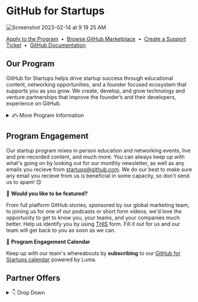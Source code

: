 # GitHub for Startups
![Screenshot 2023-02-14 at 9 19 25 AM](https://user-images.githubusercontent.com/104146251/218780432-672ddba0-ac7f-4990-8e8d-9428cddc6ccb.png)

[Apply to the Program](https://github.com/enterprise/startups#get-started)
&nbsp;•&nbsp;
[Browse GitHub Marketplace](https://github.com/marketplace?type=)
&nbsp;•&nbsp;
[Create a Support Ticket](https://support.github.com/contact?tags=hh-github-for-startups)
&nbsp;•&nbsp;
[GitHub Documentation](https://docs.github.com/en)

## Our Program

GitHub for Startups helps drive startup success through educational content, networking opportunities, and a founder focused ecosystem that supports you as you grow. We create, develop, and grow technology and venture partnerships that improve the founder’s and their developers, experience on GitHub. 

<details><summary>  ✍️ More Program Information
  </summary>
 
 **🖋️ Startup Eligibility** 

- Must be an early-stage startup that is funded (up to  Series A) or associated with a GitHub for Startups partner. This can be an investor, accelerator, or startup support organization.  **A full list of GitHub for Startups partners can be found [here](https://github.com/enterprise/startups/partners).**
- Must not be a current GitHub Enterprise customer or have previously received credits for GitHub Enterprise


**👨‍💻 Startup Benefits**

- _Free GitHub Enterprise_: 20 seats of GHE for 12 months for year 1 and and additional 50% off 20 seats in year 2 for portfolio companies **affiliated with a GitHub for Startups partner.** 
- _Tailored product guidance_: Startup-friendly onboarding and in-product experience, office hours, and technical best practice sharing.

**📝 Additional Program Resources**

- [**GitHub for Startups Program Guide**](https://github.com/GitHub-for-Startups/Global-Repo/blob/main/Program%20Guide.md): For common questions you might have about the program.

- [**GFS YouTube Channel**](https://www.youtube.com/playlist?list=PL0lo9MOBetEG3s9zocf4H1UiaS44ZL-W0): Keep up on all the live and virtual educational sessions we've put on for companies like you.

 - **[GitHub Documentation](https://docs.github.com/en)**: In need of some extra help? This is the place for you to get documentation on anything you may need. 

</details>
 
 ## Program Engagement

Our startup program mixes in person education and networking events, live and pre-recorded content, and much more. You can always keep up with what's going on by looking out for our monthly newsletter, as well as any emails you recieve from startups@github.com. We do our best to make sure any email you recieve from us is beneficial in some capacity, so don't send us to spam! 😊

📓 **Would you like to be featured?**

From full platform GitHub stories, sponsored by our global marketing team, to joining us for one of our podcasts or short form videos, we'd love the opportunity to get to know you, your teams, and your companies much better. Help us identify you by using [THIS](https://docs.google.com/forms/d/1GQpwao5YRfDXnSoNbWEBzVatFTdh4zqXv5Xvgl0Uwa4/prefill) form. Fill it out for us and our team will get back to you as soon as we can.

📆 **Program Engagement Calendar**

Keep up with our team's whereabouts by **subscribing** to our [GitHub for Startups calendar](https://lu.ma/githubforstartups) powered by Luma.

 ## Partner Offers
 <details><summary> 👇 Drop Down
 </summary>
   
- 📓 Notion for Startups I The connected workspace: Apply [here](https://www.notion.so/startups?utm_medium=partner&utm_source=startup_partner&utm_campaign=startup-program-partner-githubforstartups). Code “STARTUP4110P36612”.

- 🔐 Auth0 for Startups, powered by Okta I Modern Identity Management: Apply [here](https://autheco.atlassian.net/servicedesk/customer/portal/4/group/9/create/104).

- 🧑‍💻 Retool for Startups I Low-code development platform: Apply [here](https://retool.typeform.com/to/qGcaOOHW?typeform-source=www.google.com#partnername=github).

- 🏢 Segment for Startups I Customer data platform: Apply [here](https://airtable.com/appWuAJMn1DPivGcE/shrLP3GSZnxt1WT2v?prefill_Partner%20Code=startups.github.com&hide_Partner%20Code=true&hide_Segment%20Code=true). 

- 🌎 Deel for Startups I Global payroll and compliance: Apply [here](https://www.deel.com/partners/github?gspk=Y29yZXlkb2xpazQzNTE&gsxid=Zgfro12zYPCB&pscd=get.deel.com).

- 🤝 Zendesk for Startups I The complete customer service solution: Apply [here](https://www.zendesk.com/campaign/partner-startups/?partner_account=0016R00003GU5buQAD).

- 💳 Brex I Your all-in-one financial stack: Apply [here](https://www.brex.com/solutions/startups?partnerId=githubforstartups).

- ✌️ AngelList I Cap table, fundraising, banking - all in one place: Apply [here](https://www.angellist.com/startups). Code: “GithubAngelList1414” at checkout.

- 🔍 Algolia Startup Program I Search and discovery platform: Apply [here](https://www.algolia.com/industries-and-solutions/startups/?utm_source=github&tf_5155386403601=github).

- 💸 Capchase I Non-dilutive growth financing: Apply [here](https://www.capchase.com/partners/github-for-startups).

- 📤 DocSend I Secure pitch deck and fundraising platform: Apply [here](https://try.docsend.com/github).

- 📊 Datadog for Startups I Real-time infrastructure and application performance monitoring: Apply [here](https://www.datadoghq.com/partner/datadog-for-startups/).
 </details>
